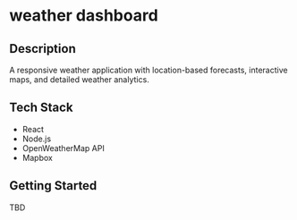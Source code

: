 # weather dashboard

## Description
A responsive weather application with location-based forecasts, interactive maps, and detailed weather analytics.

## Tech Stack
- React
- Node.js
- OpenWeatherMap API
- Mapbox

## Getting Started
TBD
